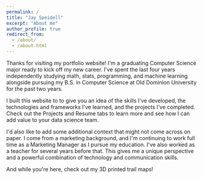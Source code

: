```yaml
---
permalink: /
title: "Jay Speidell"
excerpt: "About me"
author_profile: true
redirect_from:
  - /about/
  - /about.html
---
```


Thanks for visiting my portfolio website! I'm a graduating Computer Science major ready to kick off my new career. I've spent the last four years independently studying math, stats, programming, and machine learning alongside pursuing my B.S. in Computer Science at Old Dominion University for the past two years.

I built this website to to give you an idea of the skills I've developed, the technologies and frameworks I've learned, and the projects I've completed. Check out the Projects and Resume tabs to learn more and see how I can add value to your data science team.

I'd also like to add some additional context that might not come across on paper. I come from a marketing background, and I'm continuing to work full time as a Marketing Manager as I pursue my education. I've also worked as a teacher for several years before that. This gives me a unique perspective and a powerful combination of technology and communication skills.

And while you're here, check out my 3D printed trail maps!
